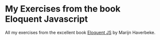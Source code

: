 # My Exercises from the book Eloquent Javascript

All my exercises from the excellent book [Eloquent JS](https://eloquentjavascript.net/) by Marijn Haverbeke.
